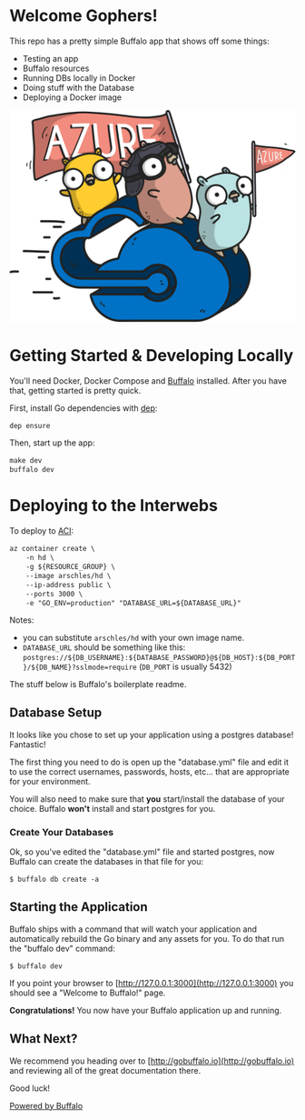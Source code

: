 # Welcome Gophers!

This repo has a pretty simple Buffalo app that shows off some things:

- Testing an app
- Buffalo resources
- Running DBs locally in Docker
- Doing stuff with the Database
- Deploying a Docker image

![azure gophers](./img/azure_gophers.png)

# Getting Started & Developing Locally

You'll need Docker, Docker Compose and [Buffalo](https://gobuffalo.io) installed.
After you have that, getting started is pretty quick.

First, install Go dependencies with [dep](https://github.com/golang/dep):

```console
dep ensure
```

Then, start up the app:

```console
make dev
buffalo dev
```

# Deploying to the Interwebs

To deploy to [ACI](https://azure.microsoft.com/en-us/services/container-instances/):

```console
az container create \
	-n hd \
	-g ${RESOURCE_GROUP} \
	--image arschles/hd \
	--ip-address public \
	--ports 3000 \
	-e "GO_ENV=production" "DATABASE_URL=${DATABASE_URL}"
```

Notes:

- you can substitute `arschles/hd` with your own image name.
- `DATABASE_URL` should be something like this: `postgres://${DB_USERNAME}:${DATABASE_PASSWORD}@${DB_HOST}:${DB_PORT}/${DB_NAME}?sslmode=require` (`DB_PORT` is usually 5432)

The stuff below is Buffalo's boilerplate readme.

## Database Setup

It looks like you chose to set up your application using a postgres database! Fantastic!

The first thing you need to do is open up the "database.yml" file and edit it to use the correct usernames, passwords, hosts, etc... that are appropriate for your environment.

You will also need to make sure that **you** start/install the database of your choice. Buffalo **won't** install and start postgres for you.

### Create Your Databases

Ok, so you've edited the "database.yml" file and started postgres, now Buffalo can create the databases in that file for you:

	$ buffalo db create -a
## Starting the Application

Buffalo ships with a command that will watch your application and automatically rebuild the Go binary and any assets for you. To do that run the "buffalo dev" command:

	$ buffalo dev

If you point your browser to [http://127.0.0.1:3000](http://127.0.0.1:3000) you should see a "Welcome to Buffalo!" page.

**Congratulations!** You now have your Buffalo application up and running.

## What Next?

We recommend you heading over to [http://gobuffalo.io](http://gobuffalo.io) and reviewing all of the great documentation there.

Good luck!

[Powered by Buffalo](http://gobuffalo.io)
